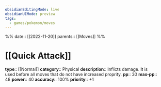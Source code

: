 ```yaml
---
obsidianEditingMode: live
obsidianUIMode: preview
tags:
  - games/pokemon/moves
---
```

%%
date:: [[2022-11-20]]
parents:: [[Moves]]
%%

# [[Quick Attack]]

**type**:: [[Normal]]
**category**:: Physical
**description**:: Inflicts damage. It is used before all moves that do not have increased proprity.
**pp**:: 30
**max-pp**:: 48
**power**:: 40
**accuracy**:: 100%
**priority**:: +1